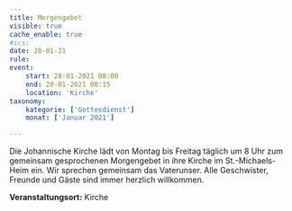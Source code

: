 ```yaml
---
title: Morgengebet
visible: true
cache_enable: true
#ics: 
date: 28-01-21
rule: 
event:
	start: 28-01-2021 08:00
	end: 28-01-2021 08:15
	location: 'Kirche'
taxonomy:
	kategorie: ['Gottesdienst']
	monat: ['Januar 2021']

---
```

Die Johannische Kirche lädt von Montag bis Freitag täglich um 8 Uhr zum gemeinsam gesprochenen Morgengebet in ihre Kirche im St.-Michaels-Heim ein. Wir sprechen gemeinsam das Vaterunser. Alle Geschwister, Freunde und Gäste sind immer herzlich willkommen.



**Veranstaltungsort:** Kirche

